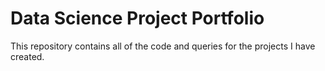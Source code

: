 
# Data Science Project Portfolio
This repository contains all of the code and queries for the projects I have created.
